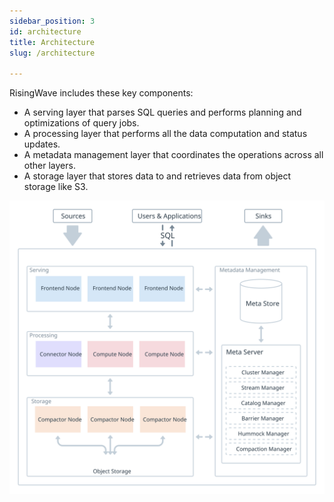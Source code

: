 ```yaml
---
sidebar_position: 3
id: architecture
title: Architecture
slug: /architecture

---
```



RisingWave includes these key components:

* A serving layer that parses SQL queries and performs planning and optimizations of query jobs.
* A processing layer that performs all the data computation and status updates.
* A metadata management layer that coordinates the operations across all other layers.
* A storage layer that stores data to and retrieves data from object storage like S3.

![RisingWave Architecture](./images/architechture.svg)
